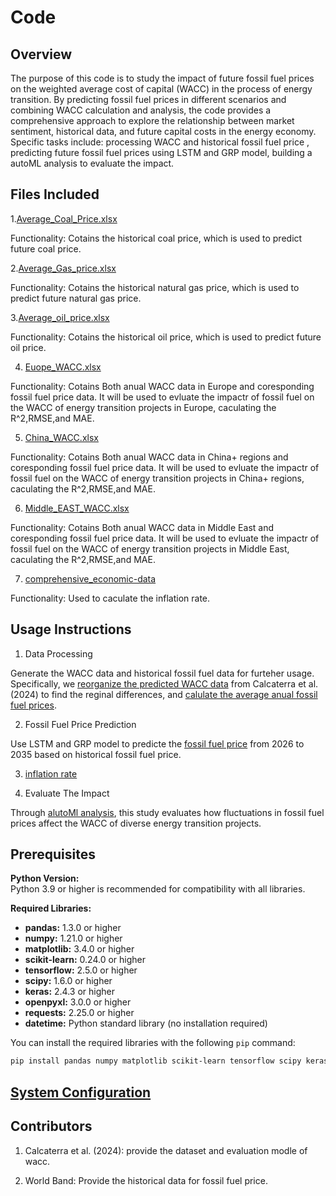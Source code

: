 # Code

## Overview 

The purpose of this code is to study the impact of future fossil fuel prices on the weighted average cost of capital (WACC) in the process of energy transition. By predicting fossil fuel prices in different scenarios and combining WACC calculation and analysis, the code provides a comprehensive approach to explore the relationship between market sentiment, historical data, and future capital costs in the energy economy. Specific tasks include: processing WACC and historical fossil fuel price , predicting future fossil fuel prices using LSTM and GRP model, building a  autoML analysis to evaluate the impact.

## Files Included
1.[Average_Coal_Price.xlsx](https://github.com/GreenComp-ERC/Shilin_ImpactOfFossilFeulPrice/blob/main/data/Average_Coal_Price.xlsx)

Functionality: Cotains the historical coal price, which is used to predict future coal price.

2.[Average_Gas_price.xlsx](https://github.com/GreenComp-ERC/Shilin_ImpactOfFossilFeulPrice/blob/main/data/Average_Gas_price.xlsx)

Functionality: Cotains the historical natural gas price, which is used to predict future natural gas price.

3.[Average_oil_price.xlsx](https://github.com/GreenComp-ERC/Shilin_ImpactOfFossilFeulPrice/blob/main/data/Average_oil_price.xlsx)

Functionality: Cotains the historical oil price, which is used to predict future oil price.

4. [Euope_WACC.xlsx](https://github.com/GreenComp-ERC/Shilin_ImpactOfFossilFeulPrice/blob/main/data/Euope_WACC.xlsx)

Functionality: Cotains Both anual WACC data in Europe and coresponding fossil fuel price data. It will be used to evluate the impactr of fossil fuel on the WACC of energy transition projects in Europe, caculating the R^2,RMSE,and MAE.

5. [China_WACC.xlsx](https://github.com/GreenComp-ERC/Shilin_ImpactOfFossilFeulPrice/blob/main/data/China_WACC.xlsx)

Functionality: Cotains Both anual WACC data in China+ regions and coresponding fossil fuel price data. It will be used to evluate the impactr of fossil fuel on the WACC of energy transition projects in China+ regions, caculating the R^2,RMSE,and MAE.

6. [Middle_EAST_WACC.xlsx](https://github.com/GreenComp-ERC/Shilin_ImpactOfFossilFeulPrice/blob/main/data/Middle_EAST_WACC.xlsx)

Functionality: Cotains Both anual WACC data in Middle East and coresponding fossil fuel price data. It will be used to evluate the impactr of fossil fuel on the WACC of energy transition projects in Middle East, caculating the R^2,RMSE,and MAE.

7. [comprehensive_economic-data](https://github.com/GreenComp-ERC/Shilin_ImpactOfFossilFeulPrice/blob/main/data/comprehensive_economic_data.xlsx)

  Functionality: Used to caculate the inflation rate.  

## Usage Instructions

1. Data Processing

Generate the WACC data and historical fossil fuel data for furteher usage. Specifically, we [reorganize the predicted WACC data](https://github.com/GreenComp-ERC/Shilin_ImpactOfFossilFeulPrice/blob/main/code/WACC_Data_processing.ipynb) from Calcaterra et al. (2024) to find the reginal differences, and [calulate the average anual fossil fuel prices](https://github.com/GreenComp-ERC/Shilin_ImpactOfFossilFeulPrice/blob/main/code/Price_Data_Processing.ipynb).


2. Fossil Fuel Price Prediction

Use LSTM and GRP model to predicte the [fossil fuel price](https://github.com/GreenComp-ERC/Shilin_ImpactOfFossilFeulPrice/blob/main/code/Price_Prediction.ipynb)  from 2026 to 2035 based on historical fossil fuel price.

3. [inflation rate](https://github.com/GreenComp-ERC/Shilin_ImpactOfFossilFeulPrice/blob/main/code/Prediction_Inflation.ipynb)
   

5. Evaluate The Impact

 Through [alutoMl analysis](https://github.com/GreenComp-ERC/Shilin_ImpactOfFossilFeulPrice/blob/main/code/Impact_FossilFuel.ipynb), this study evaluates how fluctuations in fossil fuel prices affect the WACC of diverse energy transition projects. 

 

## Prerequisites

**Python Version:**  
Python 3.9 or higher is recommended for compatibility with all libraries.

**Required Libraries:**  
- **pandas:** 1.3.0 or higher  
- **numpy:** 1.21.0 or higher  
- **matplotlib:** 3.4.0 or higher  
- **scikit-learn:** 0.24.0 or higher  
- **tensorflow:** 2.5.0 or higher  
- **scipy:** 1.6.0 or higher  
- **keras:** 2.4.3 or higher  
- **openpyxl:** 3.0.0 or higher  
- **requests:** 2.25.0 or higher  
- **datetime:** Python standard library (no installation required)  

You can install the required libraries with the following `pip` command:

```bash
pip install pandas numpy matplotlib scikit-learn tensorflow scipy keras openpyxl requests

 ```

## [System Configuration](https://github.com/GreenComp-ERC/Shilin_ImpactOfFossilFeulPrice/blob/main/code/System%20Configuration%20Report.ipynb)

## Contributors
1. Calcaterra et al. (2024): provide the dataset and evaluation modle of wacc.

2. World Band: Provide the historical data for fossil fuel price.

 


